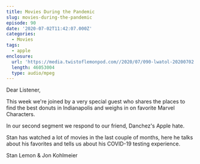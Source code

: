 ```yaml
---
title: Movies During the Pandemic
slug: movies-during-the-pandemic
episode: 90
date: '2020-07-02T11:42:07.000Z'
categories:
  - Movies
tags:
  - apple
enclosure:
  url: 'https://media.twistoflemonpod.com//2020/07/090-lwatol-20200702.mp3'
  length: 46053004
  type: audio/mpeg
---
```


Dear Listener,

This week we're joined by a very special guest who shares the places to find the best donuts in Indianapolis and weighs in on favorite Marvel Characters.

In our second segment we respond to our friend, Danchez's Apple hate.

Stan has watched a lot of movies in the last couple of months, here he talks about his favorites and tells us about his COVID-19 testing experience.

Stan Lemon & Jon Kohlmeier
